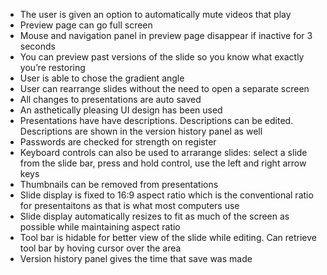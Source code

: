 - The user is given an option to automatically mute videos that play
- Preview page can go full screen
- Mouse and navigation panel in preview page disappear if inactive for 3 seconds
- You can preview past versions of the slide so you know what exactly you’re restoring
- User is able to chose the gradient angle
- User can rearrange slides without the need to open a separate screen
- All changes to presentations are auto saved
- An asthetically pleasing UI design has been used
- Presentations have have descriptions. Descriptions can be edited. Descriptions are shown in the version history panel as well
- Passwords are checked for strength on register
- Keyboard controls can also be used to arrarange slides: select a slide from the slide bar, press and hold control, use the left and right arrow keys
- Thumbnails can be removed from presentations
- Slide display is fixed to 16:9 aspect ratio which is the conventional ratio for presentaitons as that is what most computers use
- Slide display automatically resizes to fit as much of the screen as possible while maintaining aspect ratio
- Tool bar is hidable for better view of the slide while editing. Can retrieve tool bar by hoving cursor over the area
- Version history panel gives the time that save was made